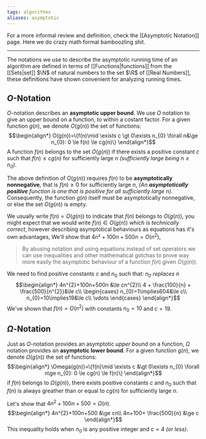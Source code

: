 ```yaml
---
tags: algorithms
aliases: asymptotic
---
```

For a more informal review and definition, check the [[Asymptotic Notation]] page. Here we do crazy math formal bamboozling shit.
___
The notations we use to describe the asymptotic running time of an algorithm are defined in terms of [[Functions|functions]] from the [[Sets|set]] $\N$ of natural numbers to the set $\R$ of [[Real Numbers]], these definitions have shown convenient for analyzing running times.
## $O$-Notation
$O$-notation describes an **asymptotic upper bound**. We use $O$ notation to give an upper bound on a function, to within a costant factor. For a given function $g(n)$, we denote $O(g(n))$ the set of functions:
$$\begin{align*}
O(g(n))=\{f(n)\mid \exists c \gt 0\exists n_{0} \forall n&\ge n_{0}: 0 \le f(n) \le cg(n)\}
\end{align*}$$
A function $f(n)$ belongs to the set $O(g(n))$ if there exists a positive constant $c$ such  that $f(n)\le cg(n)$ for sufficiently large $n$ *(sufficiently large being $n \ge n_{0}$)*.

The above definition of $O(g(n))$ requires $f(n)$ to be **asymptotically nonnegative**, that is $f(n) \ge 0$ for sufficiently large $n$, *(An **asymptotically positive** function is one that is positive for all sufficiently large $n$)*. Consequently, the function $g(n)$ itself must be asymptotically nonnegative, or else the set $O(g(n))$ is empty.

We usually write $f(n) = O(g(n))$ to indicate that $f(n)$ belongs to $O(g(n))$, you might expect that we would write $f(n) \in O(g(n))$ *which is technically correct*, however describing asymptotical behaviours as equations has it's own advantages, We'll show that $4n² +100n+500n = O(n^{2})$,

> By abusing notation and using equations instead of set operators we can use inequalities and other mathematical gotchas to prove way more easily the asymptotic behaviour of a function $f(n)$ given $O(g(n))$.

We need to find positive constants $c$ and $n_{0}$ such that: *$n_{0}$ replaces $n$*
$$\begin{align*}
4n^{2}+100n+500n &\le cn^{2}\\
4 + \frac{100}{n} + \frac{500}{n^{2}}&\le c\\
\begin{cases}
n_{0}=1\implies604&\le c\\
n_{0}=10\implies19&\le c\\
\vdots
\end{cases}
\end{align*}$$
We've shown that $f(n)=O(n^{2})$ with constants $n_{0}=10$ and $c=19$.

## $\Omega$-Notation
Just as $O$-notation provides an asymptotic *upper bound* on a function, $\Omega$ notation provides an **asymptotic lower bound**. For a given function $g(n)$, we denote $\Omega(g(n))$ the set of functions:
$$\begin{align*}
\Omega(g(n))=\{f(n)\mid \exists c &\gt 0\exists n_{0} \forall n\ge n_{0}: 0 \le cg(n) \le f(n)\}
\end{align*}$$
if $f(n)$ belongs to $\Omega(g(n))$, there exists positive constants $c$ and $n_{0}$ such that $f(n)$ is always greather than or equal to $cg(n)$ for sufficiently large $n$. 

Let's show that $4n^{2} + 100n + 500 = \Omega(n)$.
$$\begin{align*}
4n^{2}+100n+500 &\ge cn\\
4n+100+ \frac{500}{n} &\ge c
\end{align*}$$
This inequality holds when $n_{0}$ is any positive integer and $c=4$ *(or less)*.
